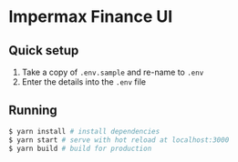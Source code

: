 
# Impermax Finance UI

## Quick setup

1. Take a copy of `.env.sample` and re-name to `.env`
2. Enter the details into the `.env` file

## Running

``` bash
$ yarn install # install dependencies
$ yarn start # serve with hot reload at localhost:3000
$ yarn build # build for production
```

